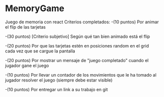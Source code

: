 # MemoryGame
Juego de memoria con react
Criterios completados: 
-(10 puntos) Por animar el flip de las tarjetas 

-(30 puntos) [Criterio subjetivo] Según qué tan bien animado está el flip

-(20 puntos) Por que las tarjetas estén en posiciones random en el grid cada vez que se cargue la pantalla

-(20 puntos) Por mostrar un mensaje de "juego completado" cuando el jugador gane el juego

-(10 puntos) Por llevar un contador de los movimientos que le ha tomado al jugador resolver el juego (siempre debe estar visible)

-(10 puntos) Por entregar un link a su trabajo en git
